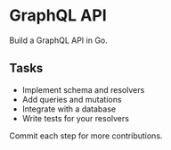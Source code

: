 # GraphQL API

Build a GraphQL API in Go.

## Tasks
- Implement schema and resolvers
- Add queries and mutations
- Integrate with a database
- Write tests for your resolvers

Commit each step for more contributions.
